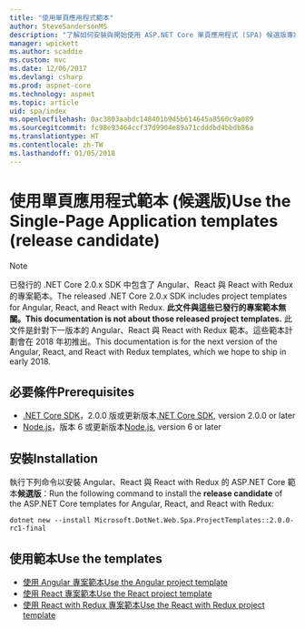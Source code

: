 ```yaml
---
title: "使用單頁應用程式範本"
author: SteveSandersonMS
description: "了解如何安裝與開始使用 ASP.NET Core 單頁應用程式 (SPA) 候選版專案範本。"
manager: wpickett
ms.author: scaddie
ms.custom: mvc
ms.date: 12/06/2017
ms.devlang: csharp
ms.prod: aspnet-core
ms.technology: aspnet
ms.topic: article
uid: spa/index
ms.openlocfilehash: 0ac3803aabdc148401b9d5b614645a8560c9a089
ms.sourcegitcommit: fc98e93464ccf37d9904e89a71cdddbd4bbdb86a
ms.translationtype: HT
ms.contentlocale: zh-TW
ms.lasthandoff: 01/05/2018
---
```

# <a name="use-the-single-page-application-templates-release-candidate"></a><span data-ttu-id="448d8-103">使用單頁應用程式範本 (候選版)</span><span class="sxs-lookup"><span data-stu-id="448d8-103">Use the Single-Page Application templates (release candidate)</span></span>

> [!NOTE]
> <span data-ttu-id="448d8-104">已發行的 .NET Core 2.0.x SDK 中包含了 Angular、React 與 React with Redux 的專案範本。</span><span class="sxs-lookup"><span data-stu-id="448d8-104">The released .NET Core 2.0.x SDK includes project templates for Angular, React, and React with Redux.</span></span> <span data-ttu-id="448d8-105">**此文件與這些已發行的專案範本無關。**</span><span class="sxs-lookup"><span data-stu-id="448d8-105">**This documentation is not about those released project templates.**</span></span> <span data-ttu-id="448d8-106">此文件是針對下一版本的 Angular、React 與 React with Redux 範本。這些範本計劃會在 2018 年初推出。</span><span class="sxs-lookup"><span data-stu-id="448d8-106">This documentation is for the next version of the Angular, React, and React with Redux templates, which we hope to ship in early 2018.</span></span>

## <a name="prerequisites"></a><span data-ttu-id="448d8-107">必要條件</span><span class="sxs-lookup"><span data-stu-id="448d8-107">Prerequisites</span></span>

* <span data-ttu-id="448d8-108">[.NET Core SDK](https://www.microsoft.com/net/download)，2.0.0 版或更新版本</span><span class="sxs-lookup"><span data-stu-id="448d8-108">[.NET Core SDK](https://www.microsoft.com/net/download), version 2.0.0 or later</span></span>
* <span data-ttu-id="448d8-109">[Node.js](https://nodejs.org)，版本 6 或更新版本</span><span class="sxs-lookup"><span data-stu-id="448d8-109">[Node.js](https://nodejs.org), version 6 or later</span></span>

## <a name="installation"></a><span data-ttu-id="448d8-110">安裝</span><span class="sxs-lookup"><span data-stu-id="448d8-110">Installation</span></span>

<span data-ttu-id="448d8-111">執行下列命令以安裝 Angular、React 與 React with Redux 的 ASP.NET Core 範本**候選版**：</span><span class="sxs-lookup"><span data-stu-id="448d8-111">Run the following command to install the **release candidate** of the ASP.NET Core templates for Angular, React, and React with Redux:</span></span>

```console
dotnet new --install Microsoft.DotNet.Web.Spa.ProjectTemplates::2.0.0-rc1-final
```

## <a name="use-the-templates"></a><span data-ttu-id="448d8-112">使用範本</span><span class="sxs-lookup"><span data-stu-id="448d8-112">Use the templates</span></span>

- [<span data-ttu-id="448d8-113">使用 Angular 專案範本</span><span class="sxs-lookup"><span data-stu-id="448d8-113">Use the Angular project template</span></span>](xref:spa/angular)
- [<span data-ttu-id="448d8-114">使用 React 專案範本</span><span class="sxs-lookup"><span data-stu-id="448d8-114">Use the React project template</span></span>](xref:spa/react)
- [<span data-ttu-id="448d8-115">使用 React with Redux 專案範本</span><span class="sxs-lookup"><span data-stu-id="448d8-115">Use the React with Redux project template</span></span>](xref:spa/react-with-redux)
